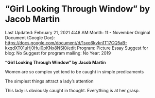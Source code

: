 # “Girl Looking Through Window” by Jacob Martin

Last Updated: February 21, 2021 4:48 AM
Month: 11 - November
Original Document (Google Doc): https://docs.google.com/document/d/1sxo6kvkn1T17CQ5aB-kxqdXT01uHj0Hul0pKNx8NSI0/edit
Program: Picture Essay
Suggest for blog: No
Suggest for program mailing: No
Year: 2019

**“Girl Looking Through Window” by Jacob Martin**

Women are so complex yet tend to be caught in simple predicaments

The simplest things attract a lady’s attention

This lady is obviously caught in thought. Everything is at her grasp.